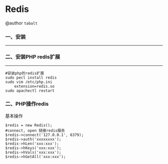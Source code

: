 # Redis

@author `tabalt`

### 一、安装

----------

    

### 二、安装PHP redis扩展

----------

    #安装php的redis扩展 
    sudo pecl install redis
    sudo vim /etc/php.ini
        extension=redis.so
    sudo apachectl restart


### 二、PHP操作redis

基本操作

    $redis = new Redis();
    #connect, open 链接redis服务
    $redis->connect('127.0.0.1', 6379); 
    $redis->auth('xxxxxxxx');
    $redis->hLen('xxx:xxx');
    $redis->hKeys('xxx:xxx');
    $redis->hVals('xxx:xxx');
    $redis->hGetAll('xxx:xxx');



